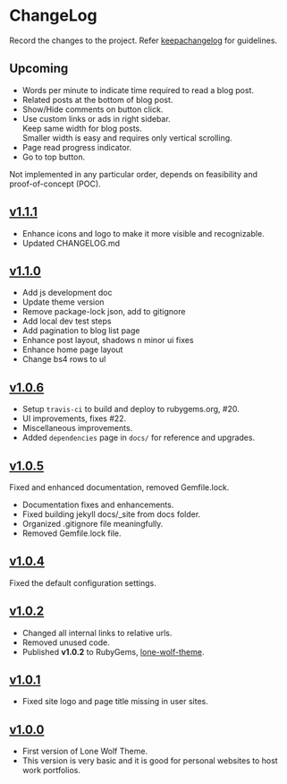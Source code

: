 # ChangeLog

Record the changes to the project.
Refer [keepachangelog](https://keepachangelog.com/) for guidelines.

## Upcoming

* Words per minute to indicate time required to read a blog post.
* Related posts at the bottom of blog post.
* Show/Hide comments on button click.
* Use custom links or ads in right sidebar.\
  Keep same width for blog posts.\
  Smaller width is easy and requires only vertical scrolling.
* Page read progress indicator.
* Go to top button.

Not implemented in any particular order, depends on feasibility and\
proof-of-concept (POC).

## [v1.1.1](https://github.com/manid2/lone-wolf-theme/releases/tag/v1.1.1)

* Enhance icons and logo to make it more visible and recognizable.
* Updated CHANGELOG.md

## [v1.1.0](https://github.com/manid2/lone-wolf-theme/releases/tag/v1.1.0)

* Add js development doc
* Update theme version
* Remove package-lock json, add to gitignore
* Add local dev test steps
* Add pagination to blog list page
* Enhance post layout, shadows n minor ui fixes
* Enhance home page layout
* Change bs4 rows to ul

## [v1.0.6](https://github.com/manid2/lone-wolf-theme/releases/tag/v1.0.6)

- Setup `travis-ci` to build and deploy to rubygems.org, #20.
- UI improvements, fixes #22.
- Miscellaneous improvements.
- Added `dependencies` page in `docs/` for reference and upgrades.

## [v1.0.5](https://github.com/manid2/lone-wolf-theme/releases/tag/v1.0.5)

Fixed and enhanced documentation, removed Gemfile.lock.

- Documentation fixes and enhancements.
- Fixed building jekyll docs/_site from docs folder.
- Organized .gitignore file meaningfully.
- Removed Gemfile.lock file.

## [v1.0.4](https://github.com/manid2/lone-wolf-theme/releases/tag/v1.0.4)

Fixed the default configuration settings.

## [v1.0.2](https://github.com/manid2/lone-wolf-theme/releases/tag/v1.0.2)

- Changed all internal links to relative urls.
- Removed unused code.
- Published **v1.0.2** to RubyGems, [lone-wolf-theme](https://rubygems.org/gems/lone-wolf-theme).

## [v1.0.1](https://github.com/manid2/lone-wolf-theme/releases/tag/v1.0.1)

- Fixed site logo and page title missing in user sites.

## [v1.0.0](https://github.com/manid2/lone-wolf-theme/releases/tag/v1.0.0)

- First version of Lone Wolf Theme.
- This version is very basic and it is  good for personal websites to host work portfolios.
